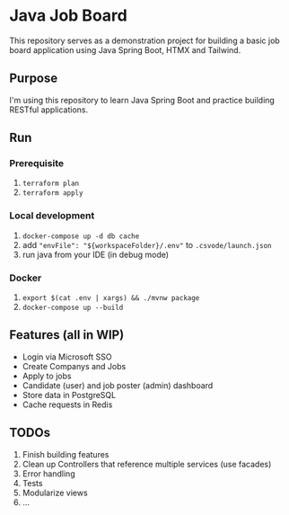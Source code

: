 # Java Job Board

This repository serves as a demonstration project for building a basic job board application using Java Spring Boot, HTMX and Tailwind.

## Purpose

I'm using this repository to learn Java Spring Boot and practice building RESTful applications.

## Run

### Prerequisite

1. `terraform plan`
1. `terraform apply`

### Local development

1. `docker-compose up -d db cache`
1. add `"envFile": "${workspaceFolder}/.env"` to `.csvode/launch.json`
1. run java from your IDE (in debug mode)

### Docker

1. `export $(cat .env | xargs) && ./mvnw package`
1. `docker-compose up --build`

## Features (all in WIP)

- Login via Microsoft SSO
- Create Companys and Jobs
- Apply to jobs
- Candidate (user) and job poster (admin) dashboard
- Store data in PostgreSQL
- Cache requests in Redis

## TODOs

1. Finish building features
1. Clean up Controllers that reference multiple services (use facades)
1. Error handling
1. Tests
1. Modularize views
1. ...
